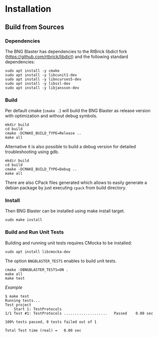 # Installation

## Build from Sources

### Dependencies

The BNG Blaster has dependencies to the RtBrick libdict fork 
(https://github.com/rtbrick/libdict) and the following standard 
dependencies: 
```
sudo apt install -y cmake 
sudo apt install -y libcunit1-dev
sudo apt install -y libncurses5-dev
sudo apt install -y libssl-dev
sudo apt install -y libjansson-dev
```

### Build

Per default cmake (`cmake .`) will build the BNG Blaster as release 
version with optimization and without debug symbols. 
```
mkdir build
cd build
cmake -DCMAKE_BUILD_TYPE=Release ..
make all
```

Alternative it is also possible to build a debug
version for detailed troubleshooting using gdb. 
```
mkdir build
cd build
cmake -DCMAKE_BUILD_TYPE=Debug ..
make all
```

There are also CPack files generated which allows to easily generate a debian
package by just executing `cpack` from build directory. 

### Install 

Then BNG Blaster can be installed using make install target.  
```
sudo make install
```

### Build and Run Unit Tests

Building and running unit tests requires CMocka to be installed:
```
sudo apt install libcmocka-dev
```

The option `BNGBLASTER_TESTS` enables to build unit tests. 
```
cmake -DBNGBLASTER_TESTS=ON .
make all
make test
```

*Example*
```
$ make test
Running tests...
Test project
    Start 1: TestProtocols
1/1 Test #1: TestProtocols ....................   Passed    0.00 sec

100% tests passed, 0 tests failed out of 1

Total Test time (real) =   0.00 sec
```
